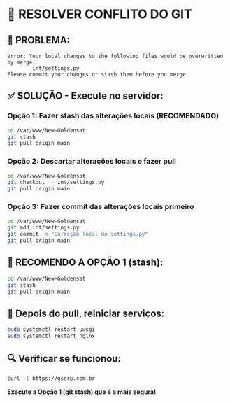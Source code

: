 # 🔧 RESOLVER CONFLITO DO GIT

## 🚨 **PROBLEMA:**
```
error: Your local changes to the following files would be overwritten by merge:
        int/settings.py
Please commit your changes or stash them before you merge.
```

## ✅ **SOLUÇÃO - Execute no servidor:**

### **Opção 1: Fazer stash das alterações locais (RECOMENDADO)**
```bash
cd /var/www/New-Goldensat
git stash
git pull origin main
```

### **Opção 2: Descartar alterações locais e fazer pull**
```bash
cd /var/www/New-Goldensat
git checkout -- int/settings.py
git pull origin main
```

### **Opção 3: Fazer commit das alterações locais primeiro**
```bash
cd /var/www/New-Goldensat
git add int/settings.py
git commit -m "Correção local do settings.py"
git pull origin main
```

## 🎯 **RECOMENDO A OPÇÃO 1 (stash):**

```bash
cd /var/www/New-Goldensat
git stash
git pull origin main
```

## 🚀 **Depois do pull, reiniciar serviços:**

```bash
sudo systemctl restart uwsgi
sudo systemctl restart nginx
```

## 🔍 **Verificar se funcionou:**

```bash
curl -I https://gserp.com.br
```

**Execute a Opção 1 (git stash) que é a mais segura!**

